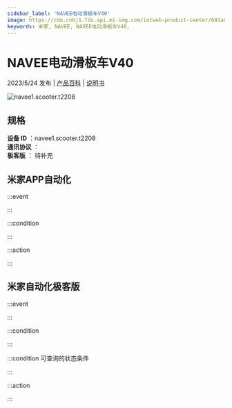 ```yaml
---
sidebar_label: 'NAVEE电动滑板车V40'
image: https://cdn.cnbj1.fds.api.mi-img.com/iotweb-product-center/681a06eaeed749bb7300386f43739ad3_1670814037100.png?GalaxyAccessKeyId=AKVGLQWBOVIRQ3XLEW&Expires=9223372036854775807&Signature=ysUD0VOSAjdgeLlfBmEKYAa0zHM=
keywords: 米家, NAVEE, NAVEE电动滑板车V40, 
---
```

# NAVEE电动滑板车V40

2023/5/24 发布 | [产品百科](https://home.mi.com/webapp/content/baike/product/index.html?model=navee1.scooter.t2208/) | [说明书](https://home.mi.com/views/introduction.html?model=navee1.scooter.t2208&region=cn)

![navee1.scooter.t2208](https://cdn.cnbj1.fds.api.mi-img.com/iotweb-product-center/681a06eaeed749bb7300386f43739ad3_1670814037100.png?GalaxyAccessKeyId=AKVGLQWBOVIRQ3XLEW&Expires=9223372036854775807&Signature=ysUD0VOSAjdgeLlfBmEKYAa0zHM=)

## 规格  
> 
**设备 ID** ：navee1.scooter.t2208  
**通讯协议** ：  
**极客版**  ： 待补充 


## 米家APP自动化  

:::event  

:::

:::condition  

:::

:::action   

:::

## 米家自动化极客版  

:::event  

:::

:::condition  

:::

:::condition 可查询的状态条件  

:::

:::action  

:::

        
